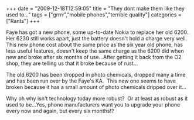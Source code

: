 +++
date = "2009-12-18T12:59:05"
title = "They dont make them like they used to..."
tags = ["grrrr","mobile phones","terrible quality"]
categories = ["Rants"]
+++

Faye has got a new phone, some up-to-date Nokia to replace her old 6200.  Her 6230 still works apart, just the battery doesn't hold a charge very well.
This new phone cost about the same price as the six year old phone, has less useful features, doesn't keep the same charge as the 6200 did when new and broke after six months of use...After getting it back from the O2 shop, they are telling us that it broke because of rust...

The old 6200 has been dropped in photo chemicals, dropped many a time and has been run over by the Faye's KA.  This new one seems to have broken because it has a small amount of photo chemicals dripped over it...

Why oh why isn't technology today more robust?  Or at least as robust as it used to be...Yes, phone manufacturers want you to upgrade your phone every now and again, but every six months!?
